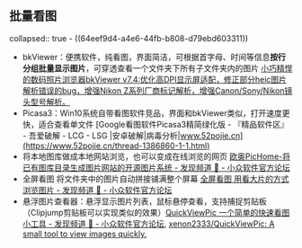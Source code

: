 ## 批量看图
collapsed:: true
	- ((64eef9d4-a4e6-44fb-b808-d79ebd603311))
- bkViewer：便携软件，纯看图，界面简洁，可根据首字母、时间等信息**按行分组批量显示图片**，可穿透查看一个文件夹下所有子文件夹内的图片 [小巧精悍的数码照片浏览器bkViewer v7.4:优化高DPI显示屏适配，修正部分heic图片解析错误的bug，增强Nikon Z系列厂商标记解析，增强Canon/Sony/Nikon镜头型号解析。](http://www.bykeer.com/app/bkviewer/index.php)
- Picasa3：Win10系统自带看图软件竞品，界面和bkViewer类似，打开速度更快，适合查看单文件 [Google看图软件Picasa3精简绿化版 - 『精品软件区』 - 吾爱破解 - LCG - LSG |安卓破解|病毒分析|www.52pojie.cn](https://www.52pojie.cn/thread-1386860-1-1.html)
- 将本地图库做成本地网站浏览，也可以变成在线浏览的网页 [欧奥PicHome-将已有图库目录生成图片网站的开源图片系统 - 发现频道 🔎 - 小众软件官方论坛](https://meta.appinn.net/t/topic/26244)
- 全屏看图 将文件夹中的图片自动拼接铺满整个屏幕 [全屏看图 用看大片的方式浏览图片 - 发现频道 🔎 - 小众软件官方论坛](https://meta.appinn.net/t/topic/35369/12)
- 悬浮图片查看器：悬浮显示图片列表，鼠标悬停查看，支持捕捉剪贴板 （Clipjump剪贴板可以实现类似的效果）[QuickViewPic 一个简单的快速看图小工具 - 发现频道 🔎 - 小众软件官方论坛](https://meta.appinn.net/t/topic/38901/5), [xenon2333/QuickViewPic: A small tool to view images quickly.](https://github.com/xenon2333/QuickViewPic)